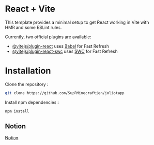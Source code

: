 # React + Vite

This template provides a minimal setup to get React working in Vite with HMR and some ESLint rules.

Currently, two official plugins are available:

- [@vitejs/plugin-react](https://github.com/vitejs/vite-plugin-react/blob/main/packages/plugin-react/README.md) uses [Babel](https://babeljs.io/) for Fast Refresh
- [@vitejs/plugin-react-swc](https://github.com/vitejs/vite-plugin-react-swc) uses [SWC](https://swc.rs/) for Fast Refresh


# Installation

Clone the repository :

```sh
git clone https://github.com/SupRMinecraftien/joliotapp
```

Install npm dependencies :

```sh
npm install
```

## Notion
[Notion](https://www.notion.so/Liste-de-t-ches-28ca06ee793f4d16ae5074249721fac2?pvs=4)